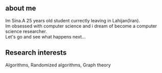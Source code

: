 ## about me
Im Sina.A 25 years old student currectly leaving in Lahijan(Iran).<br />
Im obsessed with computer science and i dream of become a computer science researcher.<br />
Let's go and see what happens next...


## Research interests
Algorithms, Randomized algorithms, Graph theory
